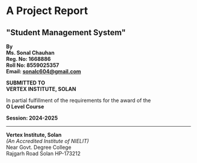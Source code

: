 # A Project Report

## "Student Management System"

**By**  
**Ms. Sonal Chauhan**  
**Reg. No: 1668886**  
**Roll No: 8559025357**  
**Email: sonalc604@gmail.com**

**SUBMITTED TO**  
**VERTEX INSTITUTE, SOLAN**

In partial fulfillment of the requirements for the award of the  
**O Level Course**

**Session: 2024-2025**

---

**Vertex Institute, Solan**  
*(An Accredited Institute of NIELIT)*  
Near Govt. Degree College  
Rajgarh Road Solan HP-173212